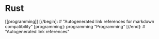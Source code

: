 # Rust

[[programming]]
[//begin]: # "Autogenerated link references for markdown compatibility"
[programming]: programming "Programming"
[//end]: # "Autogenerated link references"